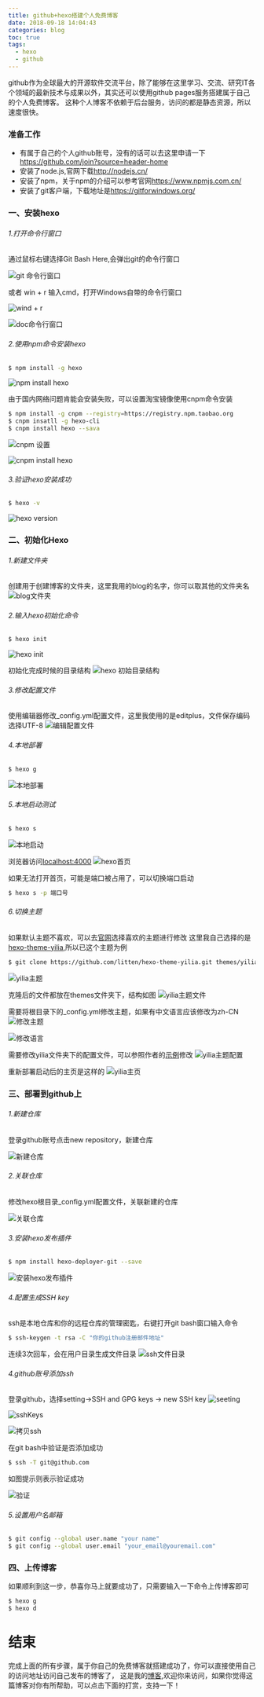 ```yaml
---
title: github+hexo搭建个人免费博客
date: 2018-09-18 14:04:43
categories: blog
toc: true
tags:
  - hexo
  - github
---
```

github作为全球最大的开源软件交流平台，除了能够在这里学习、交流、研究IT各个领域的最新技术与成果以外，其实还可以使用github pages服务搭建属于自己的个人免费博客。
这种个人博客不依赖于后台服务，访问的都是静态资源，所以速度很快。

### 准备工作
* 有属于自己的个人github账号，没有的话可以去这里申请一下<https://github.com/join?source=header-home>
* 安装了node.js,官网下载<http://nodejs.cn/>
* 安装了npm，关于npm的介绍可以参考官网<https://www.npmjs.com.cn/>
* 安装了git客户端，下载地址是<https://gitforwindows.org/>

<!--more-->

### 一、安装hexo
###### 1.打开命令行窗口
通过鼠标右键选择Git Bash Here,会弹出git的命令行窗口

![git 命令行窗口](/assets/img/gitbash.png)

或者 win + r 输入cmd，打开Windows自带的命令行窗口

![wind + r](/assets/img/windr.png)

![doc命令行窗口](/assets/img/doc.png)

###### 2.使用npm命令安装hexo

``` bash
$ npm install -g hexo
```
![npm install hexo](/assets/img/npmInstall.png)

由于国内网络问题肯能会安装失败，可以设置淘宝镜像使用cnpm命令安装
``` bash
$ npm install -g cnpm --registry=https://registry.npm.taobao.org
$ cnpm insatll -g hexo-cli
$ cnpm install hexo --sava
```

![cnpm 设置](/assets/img/cnpmInstall1.png)

![cnpm install hexo](/assets/img/cnpmInstall2.png)

###### 3.验证hexo安装成功
```bash
$ hexo -v
```
![hexo version](/assets/img/hexoVersion.png)

### 二、初始化Hexo
###### 1.新建文件夹
创建用于创建博客的文件夹，这里我用的blog的名字，你可以取其他的文件夹名
![blog文件夹](/assets/img/blogFile.png)

###### 2.输入hexo初始化命令
```bash
$ hexo init
```
![hexo init](/assets/img/initHexo.png)

初始化完成时候的目录结构
![hexo 初始目录结构](/assets/img/construction.png)

###### 3.修改配置文件
使用编辑器修改_config.yml配置文件，这里我使用的是editplus，文件保存编码选择UTF-8
![编辑配置文件](/assets/img/editConf.png)

###### 4.本地部署
```bash
$ hexo g
```
![本地部署](/assets/img/localPub.png)

###### 5.本地启动测试
```bash
$ hexo s
```
![本地启动](/assets/img/localStart.png)

浏览器访问<localhost:4000>
![hexo首页](/assets/img/hexoIndex.png)

如果无法打开首页，可能是端口被占用了，可以切换端口启动

```bash
$ hexo s -p 端口号
```
###### 6.切换主题
如果默认主题不喜欢，可以去[官网](https://hexo.io/themes/)选择喜欢的主题进行修改
这里我自己选择的是[hexo-theme-yilia](https://github.com/litten/hexo-theme-yilia),所以已这个主题为例

```bash
$ git clone https://github.com/litten/hexo-theme-yilia.git themes/yilia
```
![yilia主题](/assets/img/yiliaTheme.png)

克隆后的文件都放在themes文件夹下，结构如图
![yilia主题文件](/assets/img/yilia.png)

需要将根目录下的_config.yml修改主题，如果有中文语言应该修改为zh-CN
![修改主题](/assets/img/editConf1.png)

![修改语言](/assets/img/editConf2.png)

需要修改yilia文件夹下的配置文件，可以参照作者的[示例](https://github.com/litten/BlogBackup)修改
![yilia主题配置](/assets/img/yiliaConf.png)

重新部署启动后的主页是这样的
![yilia主页](/assets/img/yiliaIndex.png)

### 三、部署到github上
###### 1.新建仓库
登录github账号点击new repository，新建仓库

![新建仓库](/assets/img/newRep.png)

###### 2.关联仓库
修改hexo根目录_config.yml配置文件，关联新建的仓库

![关联仓库](/assets/img/linkRep.png)

###### 3.安装hexo发布插件
```bash
$ npm install hexo-deployer-git --save
```
![安装hexo发布插件](/assets/img/hexoGit.png)

###### 4.配置生成SSH key
ssh是本地仓库和你的远程仓库的管理密匙，右键打开git bash窗口输入命令
```bash
$ ssh-keygen -t rsa -C "你的github注册邮件地址"
```
连续3次回车，会在用户目录生成文件目录
![ssh文件目录](/assets/img/sshFile.png)

###### 4.github账号添加ssh
登录github，选择setting->SSH and GPG keys -> new SSH key
![seeting](/assets/img/setting.png)

![sshKeys](/assets/img/sshKeys.png)

![拷贝ssh](/assets/img/copySSH.png)

在git bash中验证是否添加成功
```bash
$ ssh -T git@github.com
```
如图提示则表示验证成功

![验证](/assets/img/sshSuccess.png)

###### 5.设置用户名邮箱
```bash
$ git config --global user.name "your name"  
$ git config --global user.email "your_email@youremail.com"
```

### 四、上传博客
如果顺利到这一步，恭喜你马上就要成功了，只需要输入一下命令上传博客即可
```bash
$ hexo g 
$ hexo d
```

# 结束
完成上面的所有步骤，属于你自己的免费博客就搭建成功了，你可以直接使用自己的访问地址访问自己发布的博客了，
这是我的[博客](https://jordanhank.github.io/),欢迎你来访问，如果你觉得这篇博客对你有所帮助，可以点击下面的打赏，支持一下！